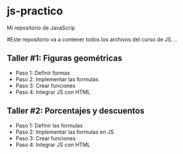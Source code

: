 # js-practico
Mi repositorio de JavaScrip

#Este repositorio va a contener todos los archivos del curso de JS.
..

## Taller #1: Figuras geométricas
 
 - Paso 1: Definir formas
 - Paso 2: Implementar las formulas 
 - Paso 3: Crear funciones
 - Paso 4: Integrar JS con HTML

## Taller #2: Porcentajes y descuentos

 - Paso 1: Definir las formulas
 - Paso 2: Implementar las formulas en JS
 - Paso 3: Crear funciones
 - Paso 4: Integrar JS con HTML 